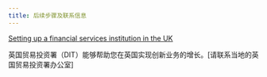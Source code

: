```yaml
---
title: 后续步骤及联系信息
---
```


[Setting up a financial services institution in the UK](https://www.gov.uk/government/publications/guide-to-establishing-a-financial-services-institution-in-the-uk)

英国贸易投资署（DIT）能够帮助您在英国实现创新业务的增长。[请联系当地的英国贸易投资署办公室]
